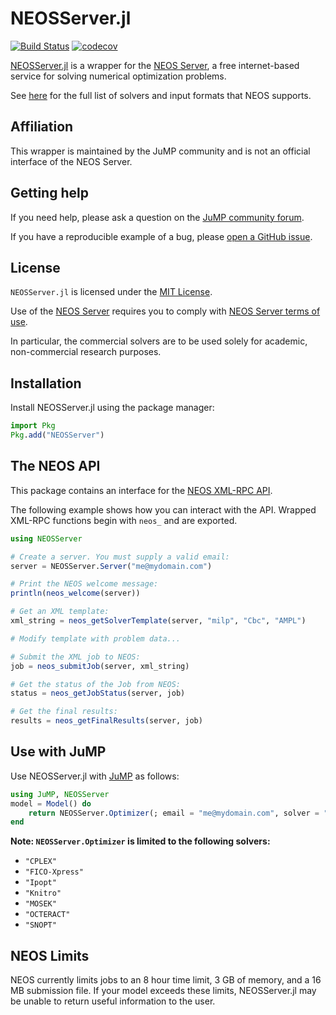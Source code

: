 # NEOSServer.jl

[![Build Status](https://github.com/jump-dev/NEOSServer.jl/actions/workflows/ci.yml/badge.svg?branch=master)](https://github.com/jump-dev/NEOSServer.jl/actions?query=workflow%3ACI)
[![codecov](https://codecov.io/gh/jump-dev/NEOSServer.jl/branch/master/graph/badge.svg)](https://codecov.io/gh/jump-dev/NEOSServer.jl)

[NEOSServer.jl](https://github.com/jump-dev/NEOSServer.jl) is a wrapper for the
[NEOS Server](http://www.neos-server.org/neos), a free internet-based
service for solving numerical optimization problems.

See [here](http://www.neos-server.org/neos/solvers/index.html) for the full
list of solvers and input formats that NEOS supports.

## Affiliation

This wrapper is maintained by the JuMP community and is not an official
interface of the NEOS Server.

## Getting help

If you need help, please ask a question on the [JuMP community forum](https://jump.dev/forum).

If you have a reproducible example of a bug, please [open a GitHub issue](https://github.com/odow/NEOSServer.jl/issues/new).

## License

`NEOSServer.jl` is licensed under the [MIT License](https://github.com/jump-dev/NEOSServer.jl/blob/master/LICENSE.md).

Use of the [NEOS Server](http://www.neos-server.org/neos) requires you
to comply with [NEOS Server terms of use](http://www.neos-server.org/neos/termofuse.html).

In particular, the commercial solvers are to be used solely for academic,
non-commercial research purposes.

## Installation

Install NEOSServer.jl using the package manager:
```julia
import Pkg
Pkg.add("NEOSServer")
```

## The NEOS API

This package contains an interface for the [NEOS XML-RPC API](https://neos-server.org/neos/xml-rpc.html).

The following example shows how you can interact with the API. Wrapped XML-RPC
functions begin with `neos_` and are exported.

```julia
using NEOSServer

# Create a server. You must supply a valid email:
server = NEOSServer.Server("me@mydomain.com")

# Print the NEOS welcome message:
println(neos_welcome(server))

# Get an XML template:
xml_string = neos_getSolverTemplate(server, "milp", "Cbc", "AMPL")

# Modify template with problem data...

# Submit the XML job to NEOS:
job = neos_submitJob(server, xml_string)

# Get the status of the Job from NEOS:
status = neos_getJobStatus(server, job)

# Get the final results:
results = neos_getFinalResults(server, job)
```

## Use with JuMP

Use NEOSServer.jl with [JuMP](https://github.com/jump-dev/JuMP.jl) as follows:

```julia
using JuMP, NEOSServer
model = Model() do
    return NEOSServer.Optimizer(; email = "me@mydomain.com", solver = "Ipopt")
end
```

**Note: `NEOSServer.Optimizer` is limited to the following solvers:**

 * `"CPLEX"`
 * `"FICO-Xpress"`
 * `"Ipopt"`
 * `"Knitro"`
 * `"MOSEK"`
 * `"OCTERACT"`
 * `"SNOPT"`

## NEOS Limits

NEOS currently limits jobs to an 8 hour time limit, 3 GB of memory, and a 16 MB
submission file. If your model exceeds these limits, NEOSServer.jl may be unable
to return useful information to the user.
